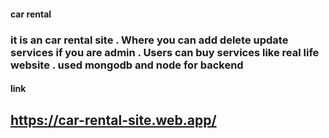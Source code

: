 #### car rental 
### it is an car rental site . Where you can add delete update services if you are admin . Users can buy services like real life website . used mongodb and node for backend
#### link
## https://car-rental-site.web.app/
